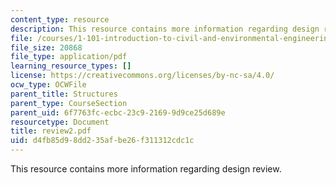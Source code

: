 ```yaml
---
content_type: resource
description: This resource contains more information regarding design review.
file: /courses/1-101-introduction-to-civil-and-environmental-engineering-design-i-fall-2005/d4fb85d98dd235afbe26f311312cdc1c_review2.pdf
file_size: 20868
file_type: application/pdf
learning_resource_types: []
license: https://creativecommons.org/licenses/by-nc-sa/4.0/
ocw_type: OCWFile
parent_title: Structures
parent_type: CourseSection
parent_uid: 6f7763fc-ecbc-23c9-2169-9d9ce25d689e
resourcetype: Document
title: review2.pdf
uid: d4fb85d9-8dd2-35af-be26-f311312cdc1c
---
```

This resource contains more information regarding design review.